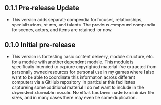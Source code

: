 ## 0.1.1 Pre-release Update
- This version adds separate compendia for focuses, relationships, specializations, stunts, and talents. The previous compound compendia for scenes, actors, and items are retained for now.

## 0.1.0 Initial pre-release
- This version is for testing basic content delivery, module structure, etc. for a module with another dependent module. This module is specifically intended to capture copyrighted material I've extracted from personally owned resources for personal use in my games where I also want to be able to coordinate this information across different computers via a GitHub repository. In particular this facilitates captureing some additional material I do not want to include in the dependent shareable module. No effort has been made to minimize file sizes, and in many cases there may even be some duplication.
